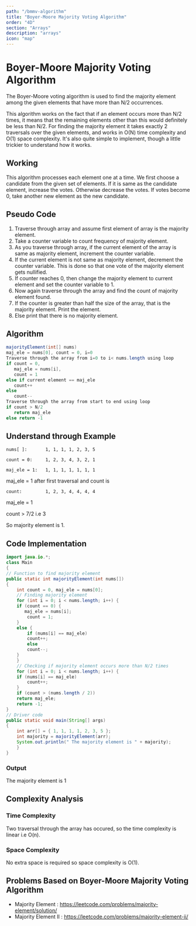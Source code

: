 ```yaml
---
path: "/bmmv-algorithm"
title: "Boyer-Moore Majority Voting Algorithm"
order: "4D"
section: "Arrays"
description: "arrays"
icon: "map"
---
```


# Boyer-Moore Majority Voting Algorithm

The Boyer-Moore voting algorithm is used to find the majority element among the given elements that have more than N/2 occurrences. 

This algorithm works on the fact that if an element occurs more than N/2 times, it means that the remaining elements other than this would definitely be less than N/2.
For finding the majority element it takes exactly 2 traversals over the given elements, and works in O(N) time complexity and O(1) space complexity.
It's also quite simple to implement, though a little trickier to understand how it works.

## Working

This algorithm processes each element one at a time.
We first choose a candidate from the given set of elements. If it is same as the candidate element, increase the votes. Otherwise decrease the votes. If votes become 0, take another new element as the new candidate.

## Pseudo Code

1. Traverse through array and assume first element of array is the majority element.
2. Take a counter variable to count frequency of majority element.
3. As you traverse through array, if the current element of the array is same as majority element, increment the counter variable.
4. If the current element is not same as majority element, decrement the counter variable. This is done so that one vote of the majority element gets nullified.
5. If counter reaches 0, then change the majority element to current element and set the counter variable to 1.
6. Now again traverse through the array and find the count of majority element found.
7. If the counter is greater than half the size of the array, that is the majority element. Print the element.
8. Else print that there is no majority element.

## Algorithm

```java
majorityElement(int[] nums)
maj_ele = nums[0], count = 0, i=0
Traverse through the array from i=0 to i< nums.length using loop 
if count = 0, 
   maj_ele = nums[i], 
   count = 1
else if current element == maj_ele
   count++
else 
   count--
Traverse through the array from start to end using loop
if count > N/2
   return maj_ele  
else return -1
```

## Understand through Example

``` nums[ ]:       1, 1, 1, 1, 2, 3, 5 ```

``` count = 0:     1, 2, 3, 4, 3, 2, 1 ``` 

``` maj_ele = 1:   1, 1, 1, 1, 1, 1, 1 ```

maj_ele = 1 after first traversal and count is

``` count:         1, 2, 3, 4, 4, 4, 4 ```

maj_ele = 1

count > 7/2 i.e 3

So majority element is 1.

## Code Implementation

```java
import java.io.*;
class Main
{
// Function to find majority element 
public static int majorityElement(int nums[])
{
	int count = 0, maj_ele = nums[0];
	// Finding majority element
	for (int i = 0; i < nums.length; i++) {
	if (count == 0) {
       maj_ele = nums[i];
		count = 1;
	}
	else {
		if (nums[i] == maj_ele)
		count++;
		else
		count--;
	}
	}
	// Checking if majority element occurs more than N/2 times
	for (int i = 0; i < nums.length; i++) {
	if (nums[i] == maj_ele)
		count++;
	}
	if (count > (nums.length / 2))
	return maj_ele;
	return -1;
}
// Driver code
public static void main(String[] args)
{
	int arr[] = { 1, 1, 1, 1, 2, 3, 5 };
	int majority = majorityElement(arr);
	System.out.println(" The majority element is " + majority);
	}
}
```

### Output

The majority element is 1

## Complexity Analysis

### Time Complexity

Two traversal through the array has occured, so the time complexity is linear i.e O(n).

### Space Complexity

No extra space is required so space complexity is O(1).

## Problems Based on Boyer-Moore Majority Voting Algorithm

- Majority Element : 
  https://leetcode.com/problems/majority-element/solution/
- Majority Element II : 
  https://leetcode.com/problems/majority-element-ii/
  
